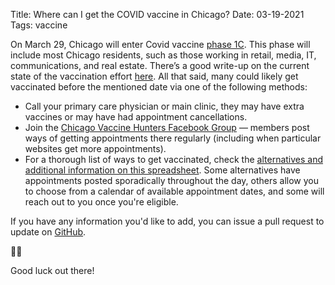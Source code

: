 Title: Where can I get the COVID vaccine in Chicago?
Date: 03-19-2021
Tags: vaccine

On March 29, Chicago will enter Covid vaccine [phase 1C](https://www.chicago.gov/city/en/sites/covid19-vaccine/home/vaccine-distribution-phases.html). This phase will include most Chicago residents, such as those working in retail, media, IT, communications, and real estate. There’s a good write-up on the current state of the vaccination effort [here](https://thetriibe.com/2021/03/most-chicagoans-will-be-eligible-for-vaccine-beginning-march-29-but-not-everyone-will-be-able-to-get-vaccinated-immediately/). All that said, many could likely get vaccinated before the mentioned date via one of the following methods:

- Call your primary care physician or main clinic, they may have extra vaccines or may have had appointment cancellations.
- Join the [Chicago Vaccine Hunters Facebook Group](https://www.facebook.com/groups/1864372350383607/) — members post ways of getting appointments there regularly (including when particular websites get more appointments).
- For a thorough list of ways to get vaccinated, check the [alternatives and additional information on this spreadsheet](https://docs.google.com/spreadsheets/d/e/2PACX-1vQ9rQdqgSJFapWJCKHA6ERzTva0W82DiEHKzG5AWkCNCaXwgwZOIgoIcN4gsdjgQr8doMLPRTfrLV_L/pubhtml?fbclid=IwAR1kxS9OC6uyiUo7H_ZAa13dXpP8rJ9rcxMdIHMKYljtl9BtS_deg3J4yjU#). Some alternatives have appointments posted sporadically throughout the day, others allow you to choose from a calendar of available appointment dates, and some will reach out to you once you're eligible.

If you have any information you'd like to add, you can issue a pull request to update on [GitHub](https://github.com/lorenanicole/chicago-covid-vaccine-311/).

🖖🏽

Good luck out there!
